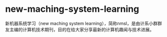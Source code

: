 # new-maching-system-learning
新机器系统学习（new maching system learning），简称nmsl，是由计系小群群友主编的计算机技术期刊，目的在给大家分享最新的计算机趣闻与技术进展。
